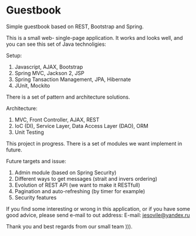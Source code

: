 # Guestbook
Simple guestbook based on REST, Bootstrap and Spring.

This is a small web- single-page application. 
It works and looks well, and you can see this set of Java technoligies:

Setup:
1. Javascript, AJAX, Bootstrap
2. Spring MVC, Jackson 2, JSP
3. Spring Tansaction Management, JPA, Hibernate
4. JUnit, Mockito

There is a set of pattern and architecture solutions.

Architecture:
1. MVC, Front Controller, AJAX, REST
2. IoC (DI), Service Layer, Data Access Layer (DAO), ORM
3. Unit Testing

This project in progress. There is a set of modules we want implement in future.

Future targets and issue:
1. Admin module (based on Spring Security)
2. Different ways to get messages (strait and invers ordering)
3. Evolution of REST API (we want to make it RESTfull)
4. Pagination and auto-refreshing (by timer for example)
5. Security features

If you find some interesting or wrong in this application, or if you have some good advice, please send e-mail to out address:
E-mail: jesovile@yandex.ru

Thank you and best regards from our small team ))).
